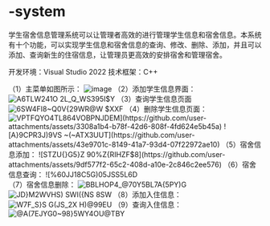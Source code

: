 # -system
学生宿舍信息管理系统可以让管理者高效的进行管理学生信息和宿舍信息。本系统有十个功能，可以实现学生信息和宿舍信息的查询、修改、删除、添加，并且可以添加、查询新生的住宿信息，让管理员更高效的安排宿舍和管理宿舍。

开发环境：Visual Studio 2022
技术框架：C++

（1）主菜单如图所示：
![image](https://github.com/user-attachments/assets/a3fc2547-8786-4035-bae7-36573cdf0798)
（2）添加学生信息界面：
![A6TLW241O 2L_Q_WS395I$Y](https://github.com/user-attachments/assets/a761d982-1c31-47d0-a159-0359acb1394b)
（3）查询学生信息页面
![6SW4FI8~Q0V{29WR@W $XXF](https://github.com/user-attachments/assets/b7dc06a4-41be-45bc-bd61-5ebd25d82e03)
（4）删除学生信息页面：
![VPTFQYO4TL864V`OBPNJDEM](https://github.com/user-attachments/assets/3308a1b4-b78f-42d6-808f-4fd624e5b45a)
![A}9CPR3J)9VS ~(~ATX3UUT](https://github.com/user-attachments/assets/43e9701c-8149-41a7-93d4-07f22972ae10)
（5）宿舍信息添加：
![STZU{}G5}Z 90%Z{RIHZF$8](https://github.com/user-attachments/assets/9df577f2-65c2-408d-a10e-2c846c2ee576)
（6）宿舍信息查询：
![%6`0JJ18C5G)05JS$S$5L6D](https://github.com/user-attachments/assets/1c3c55b0-6a15-457c-a481-15a821211d2b)
（7）宿舍信息删除：
![BBLHOP4_@70Y5BL7A{5PY)G](https://github.com/user-attachments/assets/6f27fe10-c672-4c69-98f0-a3f54dc58b4a)
![JD}M2WVHS) SWI({NS 8SW](https://github.com/user-attachments/assets/bc97baaf-a97f-46ed-8e78-4c2a5853914b)
（8）添加入住信息：
![W7F_S}S G(JS_2X H)@99EU](https://github.com/user-attachments/assets/55d34dfc-b2ce-49ca-a6cc-e09c3f508c90)
（9）查询入住信息：
![@A(7EJYG0~98}5WY4OU@TBY](https://github.com/user-attachments/assets/5642e1df-1288-463a-9ce6-1a12a4285529)







